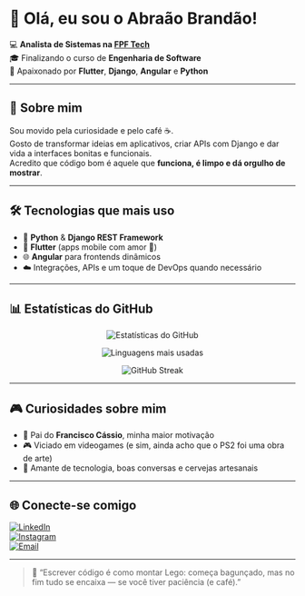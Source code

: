 # 👋 Olá, eu sou o Abraão Brandão!

💻 **Analista de Sistemas na [FPF Tech](https://www.fpftech.com/)**  
🎓 Finalizando o curso de **Engenharia de Software**  
🚀 Apaixonado por **Flutter**, **Django**, **Angular** e **Python**

---

## 🧠 Sobre mim

Sou movido pela curiosidade e pelo café ☕.  
Gosto de transformar ideias em aplicativos, criar APIs com Django e dar vida a interfaces bonitas e funcionais.  
Acredito que código bom é aquele que **funciona, é limpo e dá orgulho de mostrar**.

---

## 🛠️ Tecnologias que mais uso

- 🐍 **Python** & **Django REST Framework**  
- 📱 **Flutter** (apps mobile com amor 💙)  
- 🌐 **Angular** para frontends dinâmicos  
- ☁️ Integrações, APIs e um toque de DevOps quando necessário  

---

## 📊 Estatísticas do GitHub

<div align="center">

![Estatísticas do GitHub](https://github-readme-stats.vercel.app/api?username=abraaobb&show_icons=true&theme=radical&count_private=true)

![Linguagens mais usadas](https://github-readme-stats.vercel.app/api/top-langs/?username=abraaobb&layout=compact&theme=radical)

![GitHub Streak](https://github-readme-streak-stats.herokuapp.com/?user=abraaobb&theme=radical)

</div>

---

## 🎮 Curiosidades sobre mim

- 👶 Pai do **Francisco Cássio**, minha maior motivação  
- 🎮 Viciado em videogames (e sim, ainda acho que o PS2 foi uma obra de arte)  
- 🍺 Amante de tecnologia, boas conversas e cervejas artesanais  

---

## 🌐 Conecte-se comigo

[![LinkedIn](https://img.shields.io/badge/LinkedIn-0077B5?style=for-the-badge&logo=linkedin&logoColor=white)](https://www.linkedin.com/in/abraaobb)  
[![Instagram](https://img.shields.io/badge/Instagram-E4405F?style=for-the-badge&logo=instagram&logoColor=white)](https://www.instagram.com/abraaobb)  
[![Email](https://img.shields.io/badge/Email-D14836?style=for-the-badge&logo=gmail&logoColor=white)](mailto:abraaobritof10@gmail.com)

---

> 💬 “Escrever código é como montar Lego: começa bagunçado, mas no fim tudo se encaixa — se você tiver paciência (e café).”
